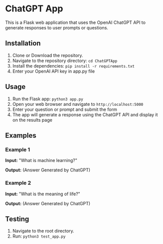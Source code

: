 # ChatGPT App

This is a Flask web application that uses the OpenAI ChatGPT API to generate responses to user prompts or questions.

## Installation

1. Clone or Download the repository.
2. Navigate to the repository directory: `cd ChatGPTApp`
3. Install the dependencies: `pip install -r requirements.txt`
4. Enter your OpenAI API key in app.py file

## Usage

1. Run the Flask app: `python3 app.py`
2. Open your web browser and navigate to `http://localhost:5000`
3. Enter your question or prompt and submit the form
4. The app will generate a response using the ChatGPT API and display it on the results page

## Examples

### Example 1

**Input:** "What is machine learning?"

**Output:** (Answer Generated by ChatGPT)

### Example 2

**Input:** "What is the meaning of life?"

**Output:** (Answer Generated by ChatGPT)

## Testing

1. Navigate to the root directory.
2. Run: `python3 test_app.py`
